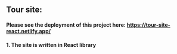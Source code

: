 ## Tour site:
#### Please see the deployment of this project here: https://tour-site-react.netlify.app/
#### 1. The site is written in React library
